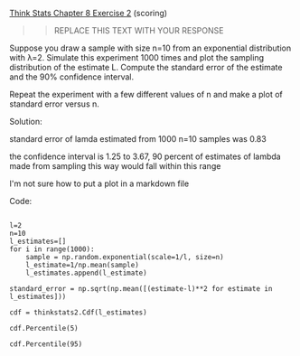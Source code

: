 [Think Stats Chapter 8 Exercise 2](http://greenteapress.com/thinkstats2/html/thinkstats2009.html#toc77) (scoring)

>> REPLACE THIS TEXT WITH YOUR RESPONSE


Suppose you draw a sample with size n=10 from an exponential distribution with λ=2. Simulate this experiment 1000 times and plot the sampling distribution of the estimate L. Compute the standard error of the estimate and the 90% confidence interval.

Repeat the experiment with a few different values of n and make a plot of standard error versus n.

Solution:

standard error of lamda estimated from 1000 n=10 samples was 0.83

the confidence interval is 1.25 to 3.67, 90 percent of estimates of lambda made from sampling this way would fall within this range


I'm not sure how to put a plot in a markdown file 


Code:

```{python}

l=2
n=10
l_estimates=[]
for i in range(1000):
    sample = np.random.exponential(scale=1/l, size=n)
    l_estimate=1/np.mean(sample)
    l_estimates.append(l_estimate)
    
standard_error = np.sqrt(np.mean([(estimate-l)**2 for estimate in l_estimates]))

cdf = thinkstats2.Cdf(l_estimates)

cdf.Percentile(5)

cdf.Percentile(95)
```

    




